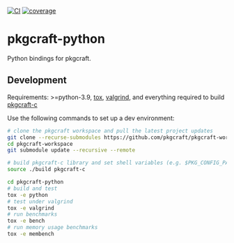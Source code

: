 [![CI](https://github.com/pkgcraft/pkgcraft-python/workflows/CI/badge.svg)](https://github.com/pkgcraft/pkgcraft-python/actions/workflows/ci.yml)
[![coverage](https://codecov.io/gh/pkgcraft/pkgcraft-python/branch/main/graph/badge.svg)](https://codecov.io/gh/pkgcraft/pkgcraft-python)

# pkgcraft-python

Python bindings for pkgcraft.

## Development

Requirements: >=python-3.9, [tox](https://pypi.org/project/tox/),
[valgrind](https://valgrind.org/), and everything required to build
[pkgcraft-c](https://github.com/pkgcraft/pkgcraft-c)

Use the following commands to set up a dev environment:

```bash
# clone the pkgcraft workspace and pull the latest project updates
git clone --recurse-submodules https://github.com/pkgcraft/pkgcraft-workspace.git
cd pkgcraft-workspace
git submodule update --recursive --remote

# build pkgcraft-c library and set shell variables (e.g. $PKG_CONFIG_PATH)
source ./build pkgcraft-c

cd pkgcraft-python
# build and test
tox -e python
# test under valgrind
tox -e valgrind
# run benchmarks
tox -e bench
# run memory usage benchmarks
tox -e membench
```
